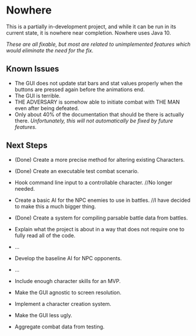 # Nowhere
This is a partially in-development project, and while it can be run in its current state, it is nowhere near completion.
Nowhere uses Java 10.

*These are all fixable, but most are related to unimplemented features which would eliminate the need for the fix.*
## Known Issues

* The GUI does not update stat bars and stat values properly when the buttons are pressed again before the animations end.
* The GUI is terrible.
* THE ADVERSARY is somehow able to initiate combat with THE MAN even after being defeated.
* Only about 40% of the documentation that should be there is actually there. *Unfortunately, this will not automatically be fixed by future features.*

## Next Steps

* (Done) Create a more precise method for altering existing Characters.
* (Done) Create an executable test combat scenario.

* Hook command line input to a controllable character. //No longer needed.
* Create a basic AI for the NPC enemies to use in battles. //I have decided to make this a much bigger thing.

* (Done) Create a system for compiling parsable battle data from battles.
* Explain what the project is about in a way that does not require one to fully read all of the code.
* ...
* Develop the baseline AI for NPC opponents.
* ...
* Include enough character skills for an MVP.
* Make the GUI agnostic to screen resolution.
* Implement a character creation system.
* Make the GUI less ugly.
* Aggregate combat data from testing.

